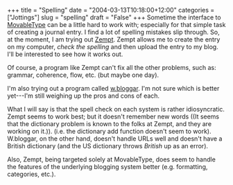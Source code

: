 +++
title = "Spelling"
date = "2004-03-13T10:18:00+12:00"
categories = ["Jottings"]
slug = "spelling"
draft = "False"
+++
Sometime the interface to [MovableType](https://www.movabletype.org/)
can be a little hard to work with; especially for that simple task of
creating a journal entry. I find a lot of spelling mistakes slip through. So,
at the moment, I am trying out [Zempt](https://www.zempt.com/). Zempt allows me
to create the entry on my computer, _check the spelling_ and then upload the
entry to my blog. I'll be interested to see how it works out.

Of course, a program like Zempt can't fix all the other problems, such
as: grammar, coherence, flow, etc. (but maybe one day).

I'm also trying out a program called
[w.bloggar](https://wbloggar.com/). I'm not sure which is better yet---I'm still
weighing up the pros and cons of each.

What I will say is that the spell check on each system is rather idiosyncratic.
Zempt seems to work best; but it doesn't remember new words ((It seems that the
dictionary problem is known to the folks at Zempt, and they are working on
it.)). (i.e. the dictionary add function doesn't seem to work). W.bloggar, on
the other hand, doesn't handle URLs well and doesn't have a British dictionary
(and the US dictionary throws _British_ up as an error).

Also, Zempt, being targeted solely at MovableType, does seem to
handle the features of the underlying blogging system better (e.g.  formatting,
categories, etc.).

